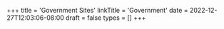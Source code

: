+++
title = 'Government Sites'
linkTitle = 'Government'
date = 2022-12-27T12:03:06-08:00
draft = false
types = []
+++
